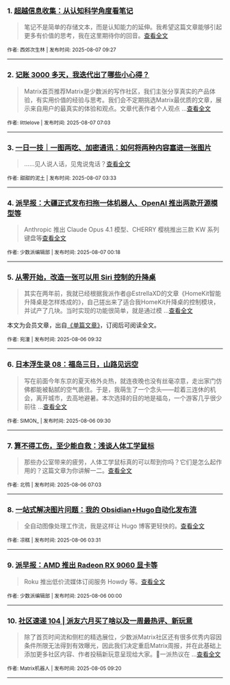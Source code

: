 ### 1. [超越信息收集：从认知科学角度看笔记](https://sspai.com/post/101574)

> 笔记不是简单的存储文本，而是认知能力的延伸。我希望这篇文章能够引起更多有价值的思考，我在这里期待你的回音。[查看全文](https://sspai.com/post/101574) 

<sub>作者: 西郊次生林 | 发布时间: 2025-08-07 09:27</sub>

---


### 2. [记账 3000 多天，我迭代出了哪些小心得？](https://sspai.com/post/99311)

> Matrix首页推荐Matrix是少数派的写作社区，我们主张分享真实的产品体验，有实用价值的经验与思考。我们会不定期挑选Matrix最优质的文章，展示来自用户的最真实的体验和观点。文章代表作者个人观点 ...[查看全文](https://sspai.com/post/99311) 

<sub>作者: littlelove | 发布时间: 2025-08-07 07:03</sub>

---


### 3. [一日一技｜一图两吃、加密通讯：如何将两种内容塞进一张图片](https://sspai.com/post/101521)

> ……见人说人话，见鬼说鬼话？[查看全文](https://sspai.com/post/101521) 

<sub>作者: 甜甜的泥土 | 发布时间: 2025-08-07 03:33</sub>

---


### 4. [派早报：大疆正式发布扫拖一体机器人、OpenAI 推出两款开源模型等](https://sspai.com/post/101656)

> Anthropic 推出 Claude Opus 4.1 模型、CHERRY 樱桃推出三款 KW 系列键盘等[查看全文](https://sspai.com/post/101656) 

<sub>作者: 少数派编辑部 | 发布时间: 2025-08-07 00:18</sub>

---


### 5. [从零开始，改造一张可以用 Siri 控制的升降桌](https://sspai.com/prime/story/diy-a-siri-enabled-standing-desk)

> 其实在两年前，我就已经根据我派作者@EstrellaXD的文章《HomeKit智能升降桌是怎样炼成的》，自己搓出来了适合我HomeKit升降桌的控制模块，并试产了几块。当时实现的功能很简单，就是通过模 ...[查看全文](https://sspai.com/prime/story/diy-a-siri-enabled-standing-desk)

本文为会员文章，出自[《单篇文章》](https://sspai.com/prime/precog/single)，订阅后可阅读全文。 

<sub>作者: 宛潼 | 发布时间: 2025-08-06 09:32</sub>

---


### 6. [日本浮生录 08：福岛三日，山路见远空](https://sspai.com/post/101579)

> 写在前面今年东京的夏天格外炎热，就连夜晚也没有丝毫凉意，走出家门仿佛都能被黏腻的空气裹住。于是，我萌生了一个念头——趁着三连休的机会，离开城市，去高地避暑。本次选择的目的地是福岛，一个游客几乎很少前往 ...[查看全文](https://sspai.com/post/101579) 

<sub>作者: SIMON_ | 发布时间: 2025-08-06 09:30</sub>

---


### 7. [算不得工伤，至少能自救：浅谈人体工学鼠标](https://sspai.com/post/69064)

> 那些办公室带来的疲劳，人体工学鼠标真的可以帮到你吗？它们是怎么起作用的？这篇文章为你讲解一二。[查看全文](https://sspai.com/post/69064) 

<sub>作者: 北鸮 | 发布时间: 2025-08-06 07:03</sub>

---


### 8. [一站式解决图片问题：我的 Obsidian+Hugo自动化发布流](https://sspai.com/post/101376)

> 全自动图像处理工作流，我是这样让 Hugo 博客更轻快的。[查看全文](https://sspai.com/post/101376) 

<sub>作者: 凉糕 | 发布时间: 2025-08-06 03:31</sub>

---


### 9. [派早报：AMD 推出 Radeon RX 9060 显卡等](https://sspai.com/post/101627)

> Roku 推出低价流媒体订阅服务 Howdy 等。[查看全文](https://sspai.com/post/101627) 

<sub>作者: 少数派编辑部 | 发布时间: 2025-08-06 00:00</sub>

---


### 10. [社区速递 104 | 派友六月买了啥以及一周最热评、新玩意](https://sspai.com/post/101600)

> 除了首页时间流和侧栏的精选展位，少数派Matrix社区还有很多优秀内容因条件所限无法得到有效曝光，因此我们决定重启Matrix周报，并在此基础上添加更多社区内容、作者投稿新玩意呈现给大家。💬一派热议在 ...[查看全文](https://sspai.com/post/101600) 

<sub>作者: Matrix机器人 | 发布时间: 2025-08-05 09:20</sub>

---

